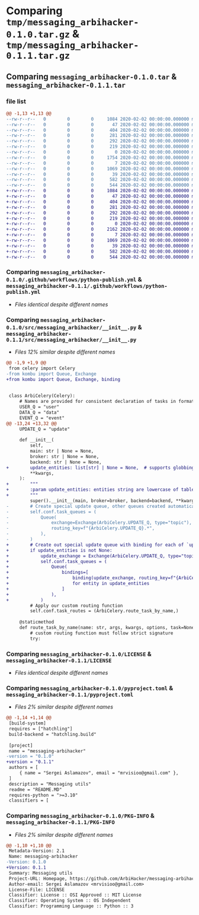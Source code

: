 # Comparing `tmp/messaging_arbihacker-0.1.0.tar.gz` & `tmp/messaging_arbihacker-0.1.1.tar.gz`

## Comparing `messaging_arbihacker-0.1.0.tar` & `messaging_arbihacker-0.1.1.tar`

### file list

```diff
@@ -1,13 +1,13 @@
--rw-r--r--   0        0        0     1084 2020-02-02 00:00:00.000000 messaging_arbihacker-0.1.0/.github/workflows/python-publish.yml
--rw-r--r--   0        0        0       47 2020-02-02 00:00:00.000000 messaging_arbihacker-0.1.0/.idea/.gitignore
--rw-r--r--   0        0        0      404 2020-02-02 00:00:00.000000 messaging_arbihacker-0.1.0/.idea/messaging_arbihacker.iml
--rw-r--r--   0        0        0      281 2020-02-02 00:00:00.000000 messaging_arbihacker-0.1.0/.idea/misc.xml
--rw-r--r--   0        0        0      292 2020-02-02 00:00:00.000000 messaging_arbihacker-0.1.0/.idea/modules.xml
--rw-r--r--   0        0        0      219 2020-02-02 00:00:00.000000 messaging_arbihacker-0.1.0/.idea/vcs.xml
--rw-r--r--   0        0        0        0 2020-02-02 00:00:00.000000 messaging_arbihacker-0.1.0/src/__init__.py
--rw-r--r--   0        0        0     1754 2020-02-02 00:00:00.000000 messaging_arbihacker-0.1.0/src/messaging_arbihacker/__init__.py
--rw-r--r--   0        0        0        7 2020-02-02 00:00:00.000000 messaging_arbihacker-0.1.0/.gitignore
--rw-r--r--   0        0        0     1069 2020-02-02 00:00:00.000000 messaging_arbihacker-0.1.0/LICENSE
--rw-r--r--   0        0        0       39 2020-02-02 00:00:00.000000 messaging_arbihacker-0.1.0/README.MD
--rw-r--r--   0        0        0      582 2020-02-02 00:00:00.000000 messaging_arbihacker-0.1.0/pyproject.toml
--rw-r--r--   0        0        0      544 2020-02-02 00:00:00.000000 messaging_arbihacker-0.1.0/PKG-INFO
+-rw-r--r--   0        0        0     1084 2020-02-02 00:00:00.000000 messaging_arbihacker-0.1.1/.github/workflows/python-publish.yml
+-rw-r--r--   0        0        0       47 2020-02-02 00:00:00.000000 messaging_arbihacker-0.1.1/.idea/.gitignore
+-rw-r--r--   0        0        0      404 2020-02-02 00:00:00.000000 messaging_arbihacker-0.1.1/.idea/messaging_arbihacker.iml
+-rw-r--r--   0        0        0      281 2020-02-02 00:00:00.000000 messaging_arbihacker-0.1.1/.idea/misc.xml
+-rw-r--r--   0        0        0      292 2020-02-02 00:00:00.000000 messaging_arbihacker-0.1.1/.idea/modules.xml
+-rw-r--r--   0        0        0      219 2020-02-02 00:00:00.000000 messaging_arbihacker-0.1.1/.idea/vcs.xml
+-rw-r--r--   0        0        0        0 2020-02-02 00:00:00.000000 messaging_arbihacker-0.1.1/src/__init__.py
+-rw-r--r--   0        0        0     2162 2020-02-02 00:00:00.000000 messaging_arbihacker-0.1.1/src/messaging_arbihacker/__init__.py
+-rw-r--r--   0        0        0        7 2020-02-02 00:00:00.000000 messaging_arbihacker-0.1.1/.gitignore
+-rw-r--r--   0        0        0     1069 2020-02-02 00:00:00.000000 messaging_arbihacker-0.1.1/LICENSE
+-rw-r--r--   0        0        0       39 2020-02-02 00:00:00.000000 messaging_arbihacker-0.1.1/README.MD
+-rw-r--r--   0        0        0      582 2020-02-02 00:00:00.000000 messaging_arbihacker-0.1.1/pyproject.toml
+-rw-r--r--   0        0        0      544 2020-02-02 00:00:00.000000 messaging_arbihacker-0.1.1/PKG-INFO
```

### Comparing `messaging_arbihacker-0.1.0/.github/workflows/python-publish.yml` & `messaging_arbihacker-0.1.1/.github/workflows/python-publish.yml`

 * *Files identical despite different names*

### Comparing `messaging_arbihacker-0.1.0/src/messaging_arbihacker/__init__.py` & `messaging_arbihacker-0.1.1/src/messaging_arbihacker/__init__.py`

 * *Files 12% similar despite different names*

```diff
@@ -1,9 +1,9 @@
 from celery import Celery
-from kombu import Queue, Exchange
+from kombu import Queue, Exchange, binding
 
 
 class ArbiCelery(Celery):
     # Names are provided for consistent declaration of tasks in format "[queue].[task name]"
     USER_Q = "user"
     DATA_Q = "data"
     EVENT_Q = "event"
@@ -13,24 +13,32 @@
     UPDATE_Q = "update"
 
     def __init__(
         self,
         main: str | None = None,
         broker: str | None = None,
         backend: str | None = None,
+        update_entities: list[str] | None = None,  # supports globbing
         **kwargs,
     ):
+        """
+        :param update_entities: entities string are lowercase of table name of owning service by convention
+        """
         super().__init__(main, broker=broker, backend=backend, **kwargs)
-        # Create special update queue, other queues created automatically with default settings
-        self.conf.task_queues = (
-            Queue(
-                exchange=Exchange(ArbiCelery.UPDATE_Q, type="topic"),
-                routing_key=f"{ArbiCelery.UPDATE_Q}.*",
-            ),
-        )
+        # Create out special update queue with binding for each of `update_entities`
+        if update_entities is not None:
+            update_exchange = Exchange(ArbiCelery.UPDATE_Q, type="topic")
+            self.conf.task_queues = (
+                Queue(
+                    bindings=[
+                        binding(update_exchange, routing_key=f"{ArbiCelery.UPDATE_Q}.{entity}")
+                        for entity in update_entities
+                    ]
+                ),
+            )
         # Apply our custom routing function
         self.conf.task_routes = (ArbiCelery.route_task_by_name,)
 
     @staticmethod
     def route_task_by_name(name: str, args, kwargs, options, task=None, **kw):
         # custom routing function must follow strict signature
         try:
```

### Comparing `messaging_arbihacker-0.1.0/LICENSE` & `messaging_arbihacker-0.1.1/LICENSE`

 * *Files identical despite different names*

### Comparing `messaging_arbihacker-0.1.0/pyproject.toml` & `messaging_arbihacker-0.1.1/pyproject.toml`

 * *Files 2% similar despite different names*

```diff
@@ -1,14 +1,14 @@
 [build-system]
 requires = ["hatchling"]
 build-backend = "hatchling.build"
 
 [project]
 name = "messaging-arbihacker"
-version = "0.1.0"
+version = "0.1.1"
 authors = [
     { name = "Sergei Aslamazov", email = "mrvisioo@gmail.com" },
 ]
 description = "Messaging utils"
 readme = "README.MD"
 requires-python = ">=3.10"
 classifiers = [
```

### Comparing `messaging_arbihacker-0.1.0/PKG-INFO` & `messaging_arbihacker-0.1.1/PKG-INFO`

 * *Files 2% similar despite different names*

```diff
@@ -1,10 +1,10 @@
 Metadata-Version: 2.1
 Name: messaging-arbihacker
-Version: 0.1.0
+Version: 0.1.1
 Summary: Messaging utils
 Project-URL: Homepage, https://github.com/ArbiHacker/messaging-arbihacker
 Author-email: Sergei Aslamazov <mrvisioo@gmail.com>
 License-File: LICENSE
 Classifier: License :: OSI Approved :: MIT License
 Classifier: Operating System :: OS Independent
 Classifier: Programming Language :: Python :: 3
```

